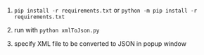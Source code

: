1. `pip install -r requirements.txt` or `python -m pip install -r requirements.txt`

2. run with `python xmlToJson.py`

3. specify XML file to be converted to JSON in popup window